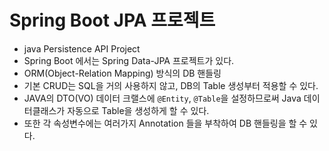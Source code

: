 # Spring Boot JPA 프로젝트
- java Persistence API Project
- Spring Boot 에서는 Spring Data-JPA 프로젝트가 있다.
- ORM(Object-Relation Mapping) 방식의 DB 핸들링
- 기본 CRUD는 SQL을 거의 사용하지 않고, DB의 Table 생성부터 적용할 수 있다.
- JAVA의 DTO(VO) 데이터 크랠스에 `@Entity`, `@Table`을 설정하므로써 Java 데이터클래스가 자동으로 Table을 생성하게 할 수 있다.
- 또한 각 속성변수에는 여러가지 Annotation 들을 부착하여 DB 핸들링을 할 수 있다.